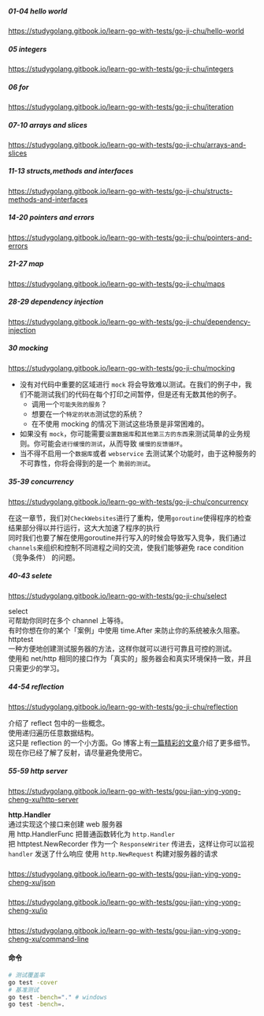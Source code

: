 ##### 01-04 hello world
https://studygolang.gitbook.io/learn-go-with-tests/go-ji-chu/hello-world
##### 05 integers
https://studygolang.gitbook.io/learn-go-with-tests/go-ji-chu/integers
##### 06 for
https://studygolang.gitbook.io/learn-go-with-tests/go-ji-chu/iteration
##### 07-10 arrays and slices
https://studygolang.gitbook.io/learn-go-with-tests/go-ji-chu/arrays-and-slices
##### 11-13 structs,methods and interfaces
https://studygolang.gitbook.io/learn-go-with-tests/go-ji-chu/structs-methods-and-interfaces
##### 14-20 pointers and errors
https://studygolang.gitbook.io/learn-go-with-tests/go-ji-chu/pointers-and-errors
##### 21-27 map
https://studygolang.gitbook.io/learn-go-with-tests/go-ji-chu/maps
##### 28-29 dependency injection
https://studygolang.gitbook.io/learn-go-with-tests/go-ji-chu/dependency-injection
##### 30 mocking
https://studygolang.gitbook.io/learn-go-with-tests/go-ji-chu/mocking  
* 没有对代码中重要的区域进行 `mock` 将会导致难以测试。在我们的例子中，我们不能测试我们的代码在每个打印之间暂停，但是还有无数其他的例子。
    * 调用一个`可能失败的服务`？
    * 想要在一个`特定的状态`测试您的系统？
    * 在不使用 mocking 的情况下测试这些场景是非常困难的。
* 如果没有 `mock`，你可能需要`设置数据库`和`其他第三方的东西`来测试简单的业务规则。你可能会`进行缓慢的测试`，从而导致 `缓慢的反馈循环`。
* 当不得不启用一个`数据库`或者 `webservice` 去测试某个功能时，由于这种服务的不可靠性，你将会得到的是一个 `脆弱的测试`。

##### 35-39 concurrency
https://studygolang.gitbook.io/learn-go-with-tests/go-ji-chu/concurrency  

在这一章节，我们对`CheckWebsites`进行了重构，使用`goroutine`使得程序的检查结果部分得以并行运行，这大大加速了程序的执行  
同时我们也要了解在使用goroutine并行写入的时候会导致写入竞争，我们通过`channels`来组织和控制不同进程之间的交流，使我们能够避免 race condition（竞争条件） 的问题。

##### 40-43 selete
https://studygolang.gitbook.io/learn-go-with-tests/go-ji-chu/select

select  
可帮助你同时在多个 channel 上等待。  
有时你想在你的某个「案例」中使用 time.After 来防止你的系统被永久阻塞。  
httptest  
一种方便地创建测试服务器的方法，这样你就可以进行可靠且可控的测试。  
使用和 net/http 相同的接口作为「真实的」服务器会和真实环境保持一致，并且只需更少的学习。

##### 44-54 reflection
https://studygolang.gitbook.io/learn-go-with-tests/go-ji-chu/reflection

介绍了 reflect 包中的一些概念。  
使用递归遍历任意数据结构。  
这只是 reflection 的一个小方面。Go 博客上有[一篇精彩的文章](https://blog.golang.org/laws-of-reflection)介绍了更多细节。  
现在你已经了解了反射，请尽量避免使用它。

##### 55-59 http server 
https://studygolang.gitbook.io/learn-go-with-tests/gou-jian-ying-yong-cheng-xu/http-server

**http.Handler**  
通过实现这个接口来创建 web 服务器  
用 http.HandlerFunc 把普通函数转化为 `http.Handler`  
把 httptest.NewRecorder 作为一个 `ResponseWriter` 传进去，这样让你可以监视 `handler` 发送了什么响应
使用 `http.NewRequest` 构建对服务器的请求

#####  
https://studygolang.gitbook.io/learn-go-with-tests/gou-jian-ying-yong-cheng-xu/json
##### 
https://studygolang.gitbook.io/learn-go-with-tests/gou-jian-ying-yong-cheng-xu/io
##### 
https://studygolang.gitbook.io/learn-go-with-tests/gou-jian-ying-yong-cheng-xu/command-line


#### 命令
```bash
# 测试覆盖率
go test -cover
# 基准测试
go test -bench="." # windows
go test -bench=.
```
